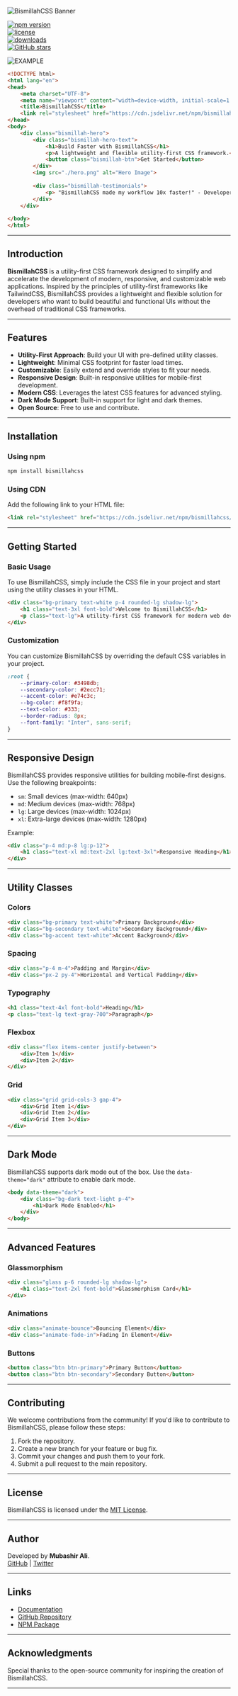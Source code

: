 
![BismillahCSS Banner](./docs/banner.jpeg)


[![npm version](https://img.shields.io/npm/v/bismillahcss.svg)](https://www.npmjs.com/package/bismillahcss)  
[![license](https://img.shields.io/npm/l/bismillahcss.svg)](https://github.com/BismillahCSS/bismillahcss-framework/blob/main/LICENSE)  
[![downloads](https://img.shields.io/npm/dt/bismillahcss.svg)](https://www.npmjs.com/package/bismillahcss)  
[![GitHub stars](https://img.shields.io/github/stars/BismillahCSS/bismillahcss-framework.svg?style=social)](https://github.com/BismillahCSS/bismillahcss-framework)

![EXAMPLE](./docs/bismillah.gif)

```html
<!DOCTYPE html>
<html lang="en">
<head>
    <meta charset="UTF-8">
    <meta name="viewport" content="width=device-width, initial-scale=1.0">
    <title>BismillahCSS</title>
    <link rel="stylesheet" href="https://cdn.jsdelivr.net/npm/bismillahcss/dist/bismillah.min.css">
</head>
<body>
    <div class="bismillah-hero">
        <div class="bismillah-hero-text">
            <h1>Build Faster with BismillahCSS</h1>
            <p>A lightweight and flexible utility-first CSS framework.</p>
            <button class="bismillah-btn">Get Started</button>
        </div>
        <img src="./hero.png" alt="Hero Image">
        
        <div class="bismillah-testimonials">
            <p> "BismillahCSS made my workflow 10x faster!" - Developer</p>
        </div>
    </div>
    
</body>
</html>
```

---

## Introduction

**BismillahCSS** is a utility-first CSS framework designed to simplify and accelerate the development of modern, responsive, and customizable web applications. Inspired by the principles of utility-first frameworks like TailwindCSS, BismillahCSS provides a lightweight and flexible solution for developers who want to build beautiful and functional UIs without the overhead of traditional CSS frameworks.

---

## Features

- **Utility-First Approach**: Build your UI with pre-defined utility classes.
- **Lightweight**: Minimal CSS footprint for faster load times.
- **Customizable**: Easily extend and override styles to fit your needs.
- **Responsive Design**: Built-in responsive utilities for mobile-first development.
- **Modern CSS**: Leverages the latest CSS features for advanced styling.
- **Dark Mode Support**: Built-in support for light and dark themes.
- **Open Source**: Free to use and contribute.

---

## Installation

### Using npm
```bash
npm install bismillahcss
```

### Using CDN
Add the following link to your HTML file:
```html
<link rel="stylesheet" href="https://cdn.jsdelivr.net/npm/bismillahcss/dist/bismillah.min.css">
```

---

## Getting Started

### Basic Usage
To use BismillahCSS, simply include the CSS file in your project and start using the utility classes in your HTML.

```html
<div class="bg-primary text-white p-4 rounded-lg shadow-lg">
    <h1 class="text-3xl font-bold">Welcome to BismillahCSS</h1>
    <p class="text-lg">A utility-first CSS framework for modern web development.</p>
</div>
```

### Customization
You can customize BismillahCSS by overriding the default CSS variables in your project.

```css
:root {
    --primary-color: #3498db;
    --secondary-color: #2ecc71;
    --accent-color: #e74c3c;
    --bg-color: #f8f9fa;
    --text-color: #333;
    --border-radius: 8px;
    --font-family: "Inter", sans-serif;
}
```

---

## Responsive Design

BismillahCSS provides responsive utilities for building mobile-first designs. Use the following breakpoints:

- `sm`: Small devices (max-width: 640px)
- `md`: Medium devices (max-width: 768px)
- `lg`: Large devices (max-width: 1024px)
- `xl`: Extra-large devices (max-width: 1280px)

Example:
```html
<div class="p-4 md:p-8 lg:p-12">
    <h1 class="text-xl md:text-2xl lg:text-3xl">Responsive Heading</h1>
</div>
```

---

## Utility Classes

### Colors
```html
<div class="bg-primary text-white">Primary Background</div>
<div class="bg-secondary text-white">Secondary Background</div>
<div class="bg-accent text-white">Accent Background</div>
```

### Spacing
```html
<div class="p-4 m-4">Padding and Margin</div>
<div class="px-2 py-4">Horizontal and Vertical Padding</div>
```

### Typography
```html
<h1 class="text-4xl font-bold">Heading</h1>
<p class="text-lg text-gray-700">Paragraph</p>
```

### Flexbox
```html
<div class="flex items-center justify-between">
    <div>Item 1</div>
    <div>Item 2</div>
</div>
```

### Grid
```html
<div class="grid grid-cols-3 gap-4">
    <div>Grid Item 1</div>
    <div>Grid Item 2</div>
    <div>Grid Item 3</div>
</div>
```

---

## Dark Mode

BismillahCSS supports dark mode out of the box. Use the `data-theme="dark"` attribute to enable dark mode.

```html
<body data-theme="dark">
    <div class="bg-dark text-light p-4">
        <h1>Dark Mode Enabled</h1>
    </div>
</body>
```

---

## Advanced Features

### Glassmorphism
```html
<div class="glass p-6 rounded-lg shadow-lg">
    <h1 class="text-2xl font-bold">Glassmorphism Card</h1>
</div>
```

### Animations
```html
<div class="animate-bounce">Bouncing Element</div>
<div class="animate-fade-in">Fading In Element</div>
```

### Buttons
```html
<button class="btn btn-primary">Primary Button</button>
<button class="btn btn-secondary">Secondary Button</button>
```

---

## Contributing

We welcome contributions from the community! If you'd like to contribute to BismillahCSS, please follow these steps:

1. Fork the repository.
2. Create a new branch for your feature or bug fix.
3. Commit your changes and push them to your fork.
4. Submit a pull request to the main repository.

---

## License

BismillahCSS is licensed under the [MIT License](https://github.com/mubashir-dev/bismillahcss/blob/main/LICENSE).

---

## Author

Developed by **Mubashir Ali**.  
[GitHub](https://github.com/mubashir1837) | [Twitter](https://twitter.com/mubashir_1837)

---

## Links

- [Documentation](https://github.com/mubashir-dev/bismillahcss/docs)
- [GitHub Repository](https://github.com/BismillahCSS/bismillahcss-framework.git)
- [NPM Package](https://www.npmjs.com/package/bismillahcss)

---

## Acknowledgments

Special thanks to the open-source community for inspiring the creation of BismillahCSS.

---
```